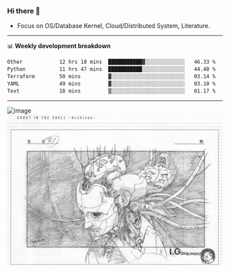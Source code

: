 ### Hi there 👋
<!-- * Daily Meditation via Leetcode/Competitive-Programming. -->
* Focus on OS/Database Kernel, Cloud/Distributed System, Literature.

-------

📊 **Weekly development breakdown**
<!--START_SECTION:waka-->

```txt
Other            12 hrs 18 mins  ███████████▓░░░░░░░░░░░░░   46.33 %
Python           11 hrs 47 mins  ███████████░░░░░░░░░░░░░░   44.40 %
Terraform        50 mins         ▓░░░░░░░░░░░░░░░░░░░░░░░░   03.14 %
YAML             49 mins         ▓░░░░░░░░░░░░░░░░░░░░░░░░   03.10 %
Text             18 mins         ▒░░░░░░░░░░░░░░░░░░░░░░░░   01.17 %
```

<!--END_SECTION:waka-->

-------

<!-- [![Leetcode Stats](https://leetcard.jacoblin.cool/hzhang413?font=Fira+Mono)](https://leetcode.com/fxrc) -->
![image](./cyberpunk-ghost-in-the-shell.gif)
![image](./gis-archive.png)
